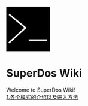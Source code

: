 ![SuperDosLogo](../icon.png "Logo") 
# SuperDos Wiki  
Welcome to SuperDos Wiki!  
[1.各个模式的介绍以及进入方法](/wiki/mode)
